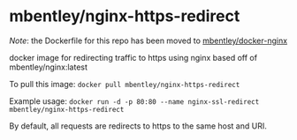 mbentley/nginx-https-redirect
=============================

*Note*: the Dockerfile for this repo has been moved to [mbentley/docker-nginx](https://github.com/mbentley/docker-nginx)

docker image for redirecting traffic to https using nginx
based off of mbentley/nginx:latest

To pull this image:
`docker pull mbentley/nginx-https-redirect`

Example usage:
`docker run -d -p 80:80 --name nginx-ssl-redirect mbentley/nginx-https-redirect`

By default, all requests are redirects to https to the same host and URI.
